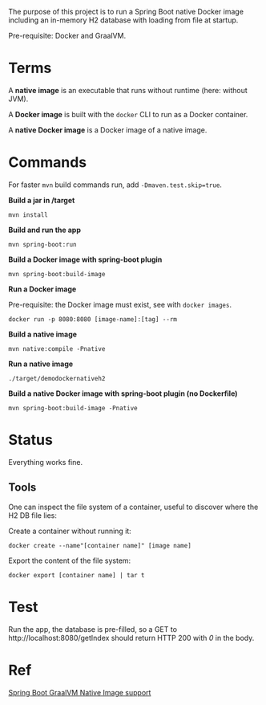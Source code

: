 The purpose of this project is to run a Spring Boot native Docker image including an in-memory H2 database with loading
from file at startup.

Pre-requisite: Docker and GraalVM.

# Terms

A **native image** is an executable that runs without runtime (here: without JVM).

A **Docker image** is built with the `docker` CLI to run as a Docker container.

A **native Docker image** is a Docker image of a native image.

# Commands

For faster `mvn` build commands run, add `-Dmaven.test.skip=true`.

**Build a jar in /target**

`mvn install`

**Build and run the app**

`mvn spring-boot:run`

**Build a Docker image with spring-boot plugin**

`mvn spring-boot:build-image`

**Run a Docker image**

Pre-requisite: the Docker image must exist, see with `docker images`.

`docker run -p 8080:8080 [image-name]:[tag] --rm`

**Build a native image**

`mvn native:compile -Pnative`

**Run a native image**

`./target/demodockernativeh2`

**Build a native Docker image with spring-boot plugin (no Dockerfile)**

`mvn spring-boot:build-image -Pnative`

# Status

Everything works fine.

## Tools

One can inspect the file system of a container, useful to discover where the H2 DB file lies:

Create a container without running it:

`docker create --name"[container name]" [image name]`

Export the content of the file system:

`docker export [container name] | tar t`

# Test

Run the app, the database is pre-filled, so a GET to http://localhost:8080/getIndex should return HTTP 200 with _0_ in
the body.

# Ref

[Spring Boot GraalVM Native Image support](https://docs.spring.io/spring-boot/docs/current/reference/html/native-image.html)
